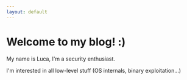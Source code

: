 ```yaml
---
layout: default
---
```


# Welcome to my blog! :)

My name is Luca, I'm a security enthusiast. 

I'm interested in all low-level stuff (OS internals, binary exploitation...)



